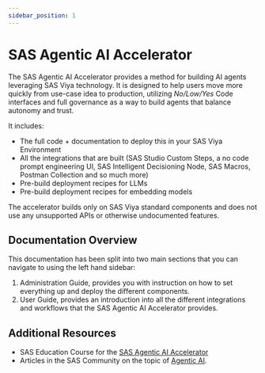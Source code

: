 ```yaml
---
sidebar_position: 1
---
```


# SAS Agentic AI Accelerator

The SAS Agentic AI Accelerator provides a method for building AI agents leveraging SAS Viya technology.
It is designed to help users move more quickly from use-case idea to production, utilizing *No/Low/Yes* Code interfaces and full governance as a way to build agents that balance autonomy and trust.

It includes:

- The full code + documentation to deploy this in your SAS Viya Environment
- All the integrations that are built (SAS Studio Custom Steps, a no code prompt engineering UI, SAS Intelligent Decisioning Node, SAS Macros, Postman Collection and so much more)
- Pre-build deployment recipes for LLMs
- Pre-build deployment recipes for embedding models

The accelerator builds only on SAS Viya standard components and does not use any unsupported APIs or otherwise undocumented features.

## Documentation Overview

This documentation has been split into two main sections that you can navigate to using the left hand sidebar:
1. Administration Guide, provides you with instruction on how to set everything up and deploy the different components.
2. User Guide, provides an introduction into all the different integrations and workflows that the SAS Agentic AI Accelerator provides.

## Additional Resources

- SAS Education Course for the [SAS Agentic AI Accelerator](https://learn.sas.com/course/view.php?id=8207)
- Articles in the SAS Community on the topic of [Agentic AI](https://communities.sas.com/t5/SAS-Communities-Library/tkb-p/library/label-name/agentic%20ai?labels=agentic+ai).